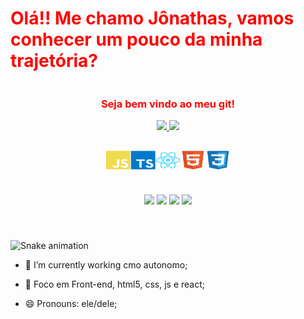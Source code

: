 <div style="align-items: center; color: red; display: flex; flex-direction: column; justify-content: center;">
    <h1>Olá!! Me chamo Jônathas, vamos conhecer um pouco da minha trajetória?</h1>
    <h3>Seja bem vindo ao meu git!</h3>
</div>
<div align="center">
    <a href="https://github.com/Jonathasds">
        <img height="180em"
            src="https://github-readme-stats.vercel.app/api?username=Jonathasds&show_icons=true&theme=dark&include_all_commits=true&count_private=true" />
        <img height="180em"
            src="https://github-readme-stats.vercel.app/api/top-langs/?username=Jonathasds&layout=compact&langs_count=7&theme=dracula" />
</div>
<div style="display: inline_block; display: flex; justify-content: center;padding-top: 30px;"><br>
    <img align="center" alt="JD-Js" height="30" width="40"
        src="https://raw.githubusercontent.com/devicons/devicon/master/icons/javascript/javascript-plain.svg">
    <img align="center" alt="JD-Ts" height="30" width="40"
        src="https://raw.githubusercontent.com/devicons/devicon/master/icons/typescript/typescript-plain.svg">
    <img align="center" alt="JD-React" height="30" width="40"
        src="https://raw.githubusercontent.com/devicons/devicon/master/icons/react/react-original.svg">
    <img align="center" alt="JD-HTML" height="30" width="40"
        src="https://raw.githubusercontent.com/devicons/devicon/master/icons/html5/html5-original.svg">
    <img align="center" alt="JD-CSS" height="30" width="40"
        src="https://raw.githubusercontent.com/devicons/devicon/master/icons/css3/css3-original.svg">

</div>



<div style="display: flex; justify-content: center; flex-direction: column; align-items: center; padding: 40px;">
    <div>
        <a href="https://www.instagram.com/sjonathads/" target="_blank"><img
                src="https://img.shields.io/badge/-Instagram-%23E4405F?style=for-the-badge&logo=instagram&logoColor=white"
                target="_blank"></a>
        <a href="mailto:jonathadelgado@gmail.com"><img
                src="https://img.shields.io/badge/-Gmail-%23333?style=for-the-badge&logo=gmail&logoColor=white"
                target="_blank"></a>
        <a href="https://www.linkedin.com/in/j%C3%B4nathas-delgado-2a6b51102/" target="_blank"><img
                src="https://img.shields.io/badge/-LinkedIn-%230077B5?style=for-the-badge&logo=linkedin&logoColor=white"
                target="_blank"></a>
        <a href="https://wa.me/5522981818181" target="_blank"><img
                src="https://img.shields.io/badge/WhatsApp-25D366?style=for-the-badge&logo=whatsapp&logoColor=white"
                target="_blank"></a>
    </div>
   
</div>

![Snake animation](https://github.com/Jonathasds/Jonathasds/blob/output/github-contribution-grid-snake.svg)


- 🔭 I’m currently working cmo autonomo;
- 🌱 Foco em Front-end, html5, css, js e react;

- 😄 Pronouns: ele/dele;
